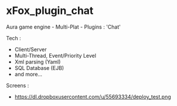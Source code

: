 xFox_plugin_chat
================

Aura game engine - Multi-Plat - Plugins : 'Chat'

Tech :
- Client/Server
- Multi-Thread, Event/Priority Level
- Xml parsing (Yaml)
- SQL Database (EJB)
- and more...

Screens :
- https://dl.dropboxusercontent.com/u/55693334/deploy_test.png
